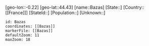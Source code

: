 ﻿---
location: [44.43,-0.22]
mapzoom: [7,12] 
mapmarker: city 
type: City
tags:
- geo/City


SpocWebEntityId: 29053
isDeleted: false
confidential: public

---
[geo-lon::-0.22]
[geo-lat::44.43]
[name::Bazas]
[State::]
[Country::[[France]]]
[StateId::]
[Population::]
[Unknown::]


```leaflet
id: Bazas
coordinates: [[Bazas]]
markerFile: [[Bazas]]
defaultZoom: 11 
maxZoom: 18
```
